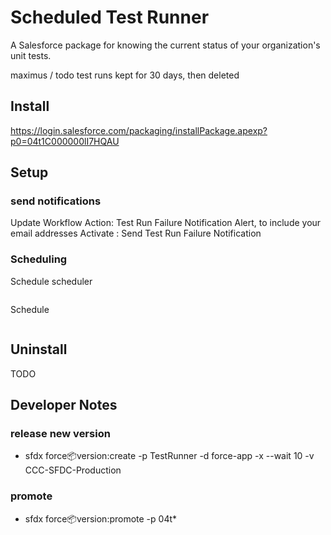 # Scheduled Test Runner

A Salesforce package for knowing the current status of your organization's unit tests.

maximus / todo test runs kept for 30 days, then deleted

## Install

https://login.salesforce.com/packaging/installPackage.apexp?p0=04t1C000000lI7HQAU

## Setup

### send notifications

Update Workflow Action: Test Run Failure Notification Alert, to include your email addresses
Activate : Send Test Run Failure Notification

### Scheduling

Schedule scheduler

```

```

Schedule

```

```

## Uninstall

TODO

## Developer Notes

### release new version

-   sfdx force:package:version:create -p TestRunner -d force-app -x --wait 10 -v CCC-SFDC-Production

### promote

-   sfdx force:package:version:promote -p 04t\*
